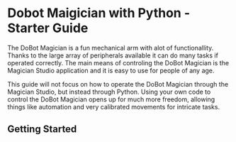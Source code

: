 # Dobot Maigician with Python - Starter Guide

The DoBot Magician is a fun mechanical arm with alot of functionallity. Thanks to the large array of peripherals available it can do many tasks if operated correctly. The main means of controling the DoBot Magician is the Magician Studio application and it is easy to use for people of any age. 

This guide will not focus on how to operate the DoBot Magician through the Magician Studio, but instead through Python. Using your own code to control the DoBot Magician opens up for much more freedom, allowing things like automation and very calibrated movements for intricate tasks.

## Getting Started
